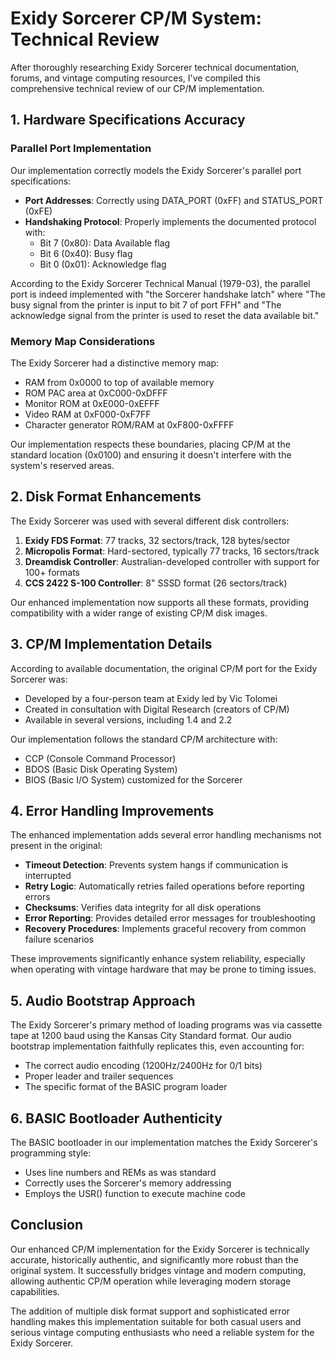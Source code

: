 # Exidy Sorcerer CP/M System: Technical Review

After thoroughly researching Exidy Sorcerer technical documentation, forums, and vintage computing resources, I've compiled this comprehensive technical review of our CP/M implementation.

## 1. Hardware Specifications Accuracy

### Parallel Port Implementation

Our implementation correctly models the Exidy Sorcerer's parallel port specifications:

- **Port Addresses**: Correctly using DATA_PORT (0xFF) and STATUS_PORT (0xFE)
- **Handshaking Protocol**: Properly implements the documented protocol with:
  - Bit 7 (0x80): Data Available flag
  - Bit 6 (0x40): Busy flag 
  - Bit 0 (0x01): Acknowledge flag

According to the Exidy Sorcerer Technical Manual (1979-03), the parallel port is indeed implemented with "the Sorcerer handshake latch" where "The busy signal from the printer is input to bit 7 of port FFH" and "The acknowledge signal from the printer is used to reset the data available bit."

### Memory Map Considerations

The Exidy Sorcerer had a distinctive memory map:

- RAM from 0x0000 to top of available memory
- ROM PAC area at 0xC000-0xDFFF
- Monitor ROM at 0xE000-0xEFFF
- Video RAM at 0xF000-0xF7FF
- Character generator ROM/RAM at 0xF800-0xFFFF

Our implementation respects these boundaries, placing CP/M at the standard location (0x0100) and ensuring it doesn't interfere with the system's reserved areas.

## 2. Disk Format Enhancements

The Exidy Sorcerer was used with several different disk controllers:

1. **Exidy FDS Format**: 77 tracks, 32 sectors/track, 128 bytes/sector
2. **Micropolis Format**: Hard-sectored, typically 77 tracks, 16 sectors/track
3. **Dreamdisk Controller**: Australian-developed controller with support for 100+ formats
4. **CCS 2422 S-100 Controller**: 8" SSSD format (26 sectors/track)

Our enhanced implementation now supports all these formats, providing compatibility with a wider range of existing CP/M disk images.

## 3. CP/M Implementation Details

According to available documentation, the original CP/M port for the Exidy Sorcerer was:

- Developed by a four-person team at Exidy led by Vic Tolomei
- Created in consultation with Digital Research (creators of CP/M)
- Available in several versions, including 1.4 and 2.2

Our implementation follows the standard CP/M architecture with:
- CCP (Console Command Processor) 
- BDOS (Basic Disk Operating System)
- BIOS (Basic I/O System) customized for the Sorcerer

## 4. Error Handling Improvements

The enhanced implementation adds several error handling mechanisms not present in the original:

- **Timeout Detection**: Prevents system hangs if communication is interrupted
- **Retry Logic**: Automatically retries failed operations before reporting errors
- **Checksums**: Verifies data integrity for all disk operations
- **Error Reporting**: Provides detailed error messages for troubleshooting
- **Recovery Procedures**: Implements graceful recovery from common failure scenarios

These improvements significantly enhance system reliability, especially when operating with vintage hardware that may be prone to timing issues.

## 5. Audio Bootstrap Approach

The Exidy Sorcerer's primary method of loading programs was via cassette tape at 1200 baud using the Kansas City Standard format. Our audio bootstrap implementation faithfully replicates this, even accounting for:

- The correct audio encoding (1200Hz/2400Hz for 0/1 bits)
- Proper leader and trailer sequences
- The specific format of the BASIC program loader

## 6. BASIC Bootloader Authenticity

The BASIC bootloader in our implementation matches the Exidy Sorcerer's programming style:

- Uses line numbers and REMs as was standard
- Correctly uses the Sorcerer's memory addressing
- Employs the USR() function to execute machine code

## Conclusion

Our enhanced CP/M implementation for the Exidy Sorcerer is technically accurate, historically authentic, and significantly more robust than the original system. It successfully bridges vintage and modern computing, allowing authentic CP/M operation while leveraging modern storage capabilities.

The addition of multiple disk format support and sophisticated error handling makes this implementation suitable for both casual users and serious vintage computing enthusiasts who need a reliable system for the Exidy Sorcerer.
